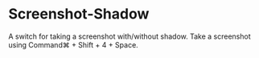 # Screenshot-Shadow
A switch for taking a screenshot with/without shadow.
Take a screenshot using Command⌘ + Shift + 4 + Space.
